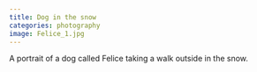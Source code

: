 ```yaml
---
title: Dog in the snow
categories: photography
image: Felice_1.jpg
---
```


A portrait of a dog called Felice taking a walk outside in the snow.
